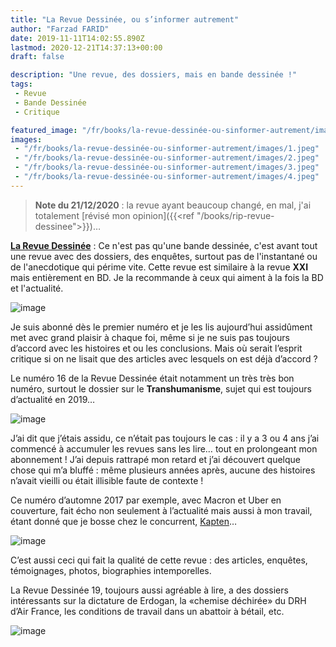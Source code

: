 ```yaml
---
title: "La Revue Dessinée, ou s’informer autrement"
author: "Farzad FARID"
date: 2019-11-11T14:02:55.890Z
lastmod: 2020-12-21T14:37:13+00:00
draft: false

description: "Une revue, des dossiers, mais en bande dessinée !"
tags:
 - Revue
 - Bande Dessinée
 - Critique

featured_image: "/fr/books/la-revue-dessinée-ou-sinformer-autrement/images/3.jpeg" 
images:
 - "/fr/books/la-revue-dessinée-ou-sinformer-autrement/images/1.jpeg"
 - "/fr/books/la-revue-dessinée-ou-sinformer-autrement/images/2.jpeg"
 - "/fr/books/la-revue-dessinée-ou-sinformer-autrement/images/3.jpeg"
 - "/fr/books/la-revue-dessinée-ou-sinformer-autrement/images/4.jpeg"
---
```


> **Note du 21/12/2020** : la revue ayant beaucoup changé, en mal, j'ai totalement [révisé
> mon opinion]({{<ref "/books/rip-revue-dessinee">}})…


[**La Revue Dessinée**](https://www.larevuedessinee.fr/) : Ce n&#39;est pas qu&#39;une bande dessinée, c&#39;est avant tout une revue avec des dossiers, des enquêtes, surtout pas de l&#39;instantané ou de l&#39;anecdotique qui périme vite. Cette revue est similaire à la revue **XXI** mais entièrement en BD. Je la recommande à ceux qui aiment à la fois la BD et l&#39;actualité.


![image](images/1.jpeg#layoutTextWidth)


Je suis abonné dès le premier numéro et je les lis aujourd’hui assidûment met avec grand plaisir à chaque foi, même si je ne suis pas toujours d’accord avec les histoires et ou les conclusions. Mais où serait l’esprit critique si on ne lisait que des articles avec lesquels on est déjà d’accord ?

Le numéro 16 de la Revue Dessinée était notamment un très très bon numéro, surtout le dossier sur le **Transhumanisme**, sujet qui est toujours d’actualité en 2019…




![image](images/2.jpeg#layoutTextWidth)



J’ai dit que j’étais assidu, ce n’était pas toujours le cas : il y a 3 ou 4 ans j’ai commencé à accumuler les revues sans les lire… tout en prolongeant mon abonnement ! J’ai depuis rattrapé mon retard et j’ai découvert quelque chose qui m’a bluffé : même plusieurs années après, aucune des histoires n’avait vieilli ou était illisible faute de contexte !

Ce numéro d’automne 2017 par exemple, avec Macron et Uber en couverture, fait écho non seulement à l’actualité mais aussi à mon travail, étant donné que je bosse chez le concurrent, [Kapten](https://www.kapten.com)…




![image](images/3.jpeg#layoutTextWidth)



C’est aussi ceci qui fait la qualité de cette revue : des articles, enquêtes, témoignages, photos, biographies intemporelles.

La Revue Dessinée 19, toujours aussi agréable à lire, a des dossiers intéressants sur la dictature de Erdogan, la «chemise déchirée» du DRH d’Air France, les conditions de travail dans un abattoir à bétail, etc.




![image](images/4.jpeg#layoutTextWidth)
